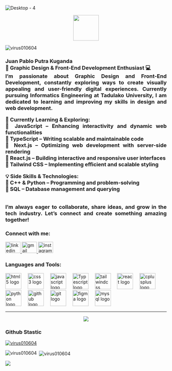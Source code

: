 ![Desktop - 4](https://github.com/user-attachments/assets/d068ae5d-8df7-4a61-90ae-90062bbbdf34)


<div align="center">
  <img height="80" src="https://readme-typing-svg.herokuapp.com/?font=Righteous&size=35&center=true&vCenter=true&width=500&height=70&color=572dff&duration=4000&lines=Hi+There!+👋;+I'm+Juan!;"  />
</div>
<p align="left"> <img src="https://komarev.com/ghpvc/?username=virus010604&label=views&color=552dff&style=flat-square" alt="virus010604" /> </p>
<h3 align="justify">Juan Pablo Putra Kuganda
  <br>
🎨 Graphic Design & Front-End Development Enthusiast 💻
<br>
I’m passionate about Graphic Design and Front-End Development, constantly exploring ways to create visually appealing and user-friendly digital experiences. Currently pursuing Informatics Engineering at Tadulako University, I am dedicated to learning and improving my skills in design and web development.
<br>

🚀 Currently Learning & Exploring:
<br>
🔹 JavaScript – Enhancing interactivity and dynamic web functionalities
<br>
🔹 TypeScript – Writing scalable and maintainable code
<br>
🔹 Next.js – Optimizing web development with server-side rendering
<br>
🔹 React.js – Building interactive and responsive user interfaces
<br>
🔹 Tailwind CSS – Implementing efficient and scalable styling

💡 Side Skills & Technologies:
<br>
🔹 C++ & Python – Programming and problem-solving
<br>
🔹 SQL – Database management and querying

<br>
I’m always eager to collaborate, share ideas, and grow in the tech industry. Let’s connect and create something amazing together!
<br>

<h3 align="left">Connect with me:</h3>
<div align="left">
  <a href="https://www.linkedin.com/in/juan-kuganda-b56714299/" target="_blank">
    <img src="https://raw.githubusercontent.com/maurodesouza/profile-readme-generator/master/src/assets/icons/social/linkedin/default.svg" width="47" height="35" alt="linkedin logo"  />
  </a>
  <a href="mailto:jp1jn04@gmail.com" target="_blank">
    <img src="https://raw.githubusercontent.com/maurodesouza/profile-readme-generator/master/src/assets/icons/social/gmail/default.svg" width="47" height="35" alt="gmail logo"  />
  </a>
  <a href="https://www.instagram.com/jnpblokg_" target="_blank">
    <img src="https://raw.githubusercontent.com/maurodesouza/profile-readme-generator/master/src/assets/icons/social/instagram/default.svg" width="47" height="35" alt="instagram logo"  />
  </a>
</div>

<h3 align="left">Languages and Tools:</h3>
<div align="left">
  <img src="https://skillicons.dev/icons?i=html" height="50" alt="html5 logo"  />
  <img width="12" />
  <img src="https://skillicons.dev/icons?i=css" height="50" alt="css3 logo"  />
  <img width="12" />
  <img src="https://skillicons.dev/icons?i=js" height="50" alt="javascript logo"  />
  <img width="12" />
  <img src="https://skillicons.dev/icons?i=ts" height="50" alt="Typescript logo"  />
  <img width="12" />
  <img src="https://skillicons.dev/icons?i=tailwind" height="50" alt="tailwindcss logo"  />
  <img width="12" />
  <img src="https://cdn.jsdelivr.net/gh/devicons/devicon/icons/react/react-original.svg" height="50" alt="react logo"  />
  <img width="12" />
  <img src="https://skillicons.dev/icons?i=cpp" height="50" alt="cplusplus logo"  />
  <img width="12" />
  <img src="https://cdn.jsdelivr.net/gh/devicons/devicon/icons/python/python-original.svg" height="50" alt="python logo"  />
  <img width="12" />
  <img src="https://skillicons.dev/icons?i=github" height="50" alt="github logo"  />
  <img width="12" />
  <img src="https://skillicons.dev/icons?i=git" height="50" alt="git logo"  />
  <img width="12" />
  <img src="https://skillicons.dev/icons?i=figma" height="50" alt="figma logo"  />
  <img width="12" />
  <img src="https://skillicons.dev/icons?i=mysql" height="50" alt="mysql logo"  />
</div>
<hr>
<div align="center">  
<img src="https://i.imgur.com/rTZkf4K.gif" >
</div>
<h3 align="left">Github Stastic</h3>
<p align="left"> <a href="https://github.com/ryo-ma/github-profile-trophy"><img src="https://github-profile-trophy.vercel.app/?username=virus010604" alt="virus010604" /></a> </p>


<p><img align="left" src="https://github-readme-stats.vercel.app/api/top-langs?username=virus010604&show_icons=true&theme=tokyonight&title_color=572dff&text_color=fafafa&bg_color=17171e&hide_border=true&locale=en&layout=compact" alt="virus010604" /></p>

<p>&nbsp;<img align="center" src="https://github-readme-stats.vercel.app/api?username=virus010604&show_icons=true&theme=tokyonight&title_color=552dff&text_color=fafafa&bg_color=17171e&hide_border=true&locale=en" alt="virus010604" /></p>

![](https://github-contributor-stats.vercel.app/api?username=virus010604&limit=5&theme=radical&combine_all_yearly_contributions=true)
